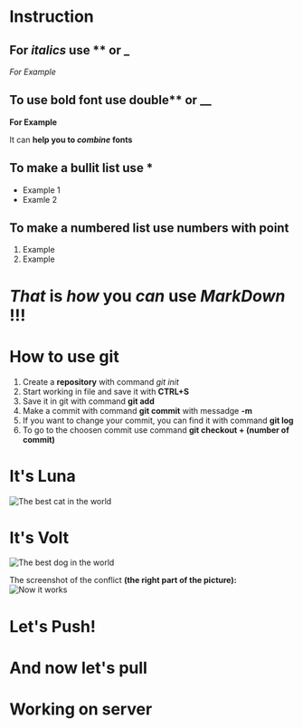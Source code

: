 # Instruction

## For *italics* use ** or _
_For *Example*_

## To use bold font use double** or __
__For **Example**__

It can __help you to *combine* fonts__

## To make a bullit list use *
* Example 1
* Examle 2

## To make a numbered list use numbers with point
1. Example
2. Example

# *That* **is** *how* **you** *can* **use** *MarkDown* **!!!**

# How to use **git**
1. Create a **repository** with command *git init*
2. Start working in file and save it with **CTRL+S**
3. Save it in git with command **git add**
4. Make a commit with command **git commit** with messadge **-m**
5. If you want to change your commit, you can find it with command **git log**
6. To go to the choosen commit use command **git checkout + (number of commit)**

# It's Luna
![The best cat in the world](Luna.jpg)
# It's Volt
![The best dog in the world](Volt.jpg)


The screenshot of the conflict __(the right part of the picture):__
![Now it works](Conflict.jpg)

# Let's Push!

# And now let's pull

# Working on server
